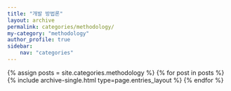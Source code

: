 ```yaml
---
title: "개발 방법론"
layout: archive
permalink: categories/methodology/
my-category: "methodology"
author_profile: true
sidebar: 
    nav: "categories"
---
```


{% assign posts = site.categories.methodology %}
{% for post in posts %} {% include archive-single.html type=page.entries_layout %} {% endfor %}